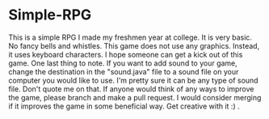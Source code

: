 # Simple-RPG

This is a simple RPG I made my freshmen year at college. It is very basic. No fancy bells and whistles. This game does not use any graphics. Instead, it uses keyboard characters. I hope someone can get a kick out of this game. One last thing to note. If you want to add sound to your game, change the destination in the "sound.java" file to a sound file on your computer you would like to use. I'm pretty sure it can be any type of sound file. Don't quote me on that. If anyone would think of any ways to improve the game, please branch and make a pull request. I would consider merging if it improves the game in some beneficial way. Get creative with it :) . 
